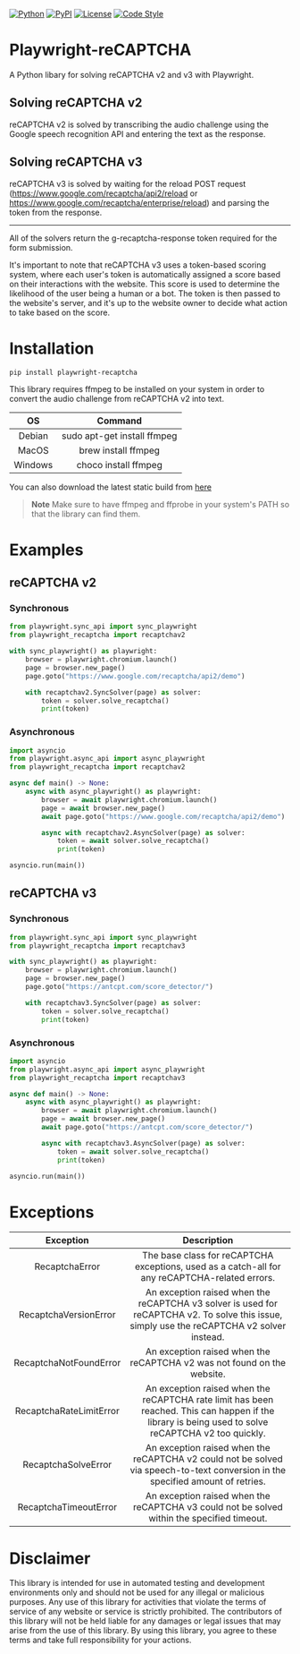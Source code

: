 [![Python](https://img.shields.io/badge/Python-3.8+-blue.svg)](https://www.python.org/downloads/release/python-380/)
[![PyPI](https://img.shields.io/pypi/v/playwright-recaptcha.svg)](https://pypi.org/project/playwright-recaptcha/)
[![License](https://img.shields.io/badge/license-MIT-green)](https://github.com/Xewdy444/Playwright-reCAPTCHA/blob/main/LICENSE)
[![Code Style](https://img.shields.io/badge/code%20style-black-000000.svg)](https://github.com/psf/black)

# Playwright-reCAPTCHA
A Python libary for solving reCAPTCHA v2 and v3 with Playwright.

## Solving reCAPTCHA v2
reCAPTCHA v2 is solved by transcribing the audio challenge using the Google speech recognition API and entering the text as the response.

## Solving reCAPTCHA v3
reCAPTCHA v3 is solved by waiting for the reload POST request (https://www.google.com/recaptcha/api2/reload or https://www.google.com/recaptcha/enterprise/reload) and parsing the token from the response.

---

All of the solvers return the g-recaptcha-response token required for the form submission.

It's important to note that reCAPTCHA v3 uses a token-based scoring system, where each user's token is automatically assigned a score based on their interactions with the website. This score is used to determine the likelihood of the user being a human or a bot. The token is then passed to the website's server, and it's up to the website owner to decide what action to take based on the score.

# Installation
```
pip install playwright-recaptcha
```

This library requires ffmpeg to be installed on your system in order to convert the audio challenge from reCAPTCHA v2 into text.

|   OS    |           Command           |
| :-----: | :-------------------------: |
| Debian  | sudo apt-get install ffmpeg |
|  MacOS  |     brew install ffmpeg     |
| Windows |    choco install ffmpeg     |

You can also download the latest static build from [here](https://ffmpeg.org/download.html)

> **Note**
> Make sure to have ffmpeg and ffprobe in your system's PATH so that the library can find them.

# Examples

## reCAPTCHA v2

### Synchronous
```py
from playwright.sync_api import sync_playwright
from playwright_recaptcha import recaptchav2

with sync_playwright() as playwright:
    browser = playwright.chromium.launch()
    page = browser.new_page()
    page.goto("https://www.google.com/recaptcha/api2/demo")

    with recaptchav2.SyncSolver(page) as solver:
        token = solver.solve_recaptcha()
        print(token)
```

### Asynchronous
```py
import asyncio
from playwright.async_api import async_playwright
from playwright_recaptcha import recaptchav2

async def main() -> None:
    async with async_playwright() as playwright:
        browser = await playwright.chromium.launch()
        page = await browser.new_page()
        await page.goto("https://www.google.com/recaptcha/api2/demo")

        async with recaptchav2.AsyncSolver(page) as solver:
            token = await solver.solve_recaptcha()
            print(token)

asyncio.run(main())
```

## reCAPTCHA v3

### Synchronous
```py
from playwright.sync_api import sync_playwright
from playwright_recaptcha import recaptchav3

with sync_playwright() as playwright:
    browser = playwright.chromium.launch()
    page = browser.new_page()
    page.goto("https://antcpt.com/score_detector/")

    with recaptchav3.SyncSolver(page) as solver:
        token = solver.solve_recaptcha()
        print(token)
```

### Asynchronous
```py
import asyncio
from playwright.async_api import async_playwright
from playwright_recaptcha import recaptchav3

async def main() -> None:
    async with async_playwright() as playwright:
        browser = await playwright.chromium.launch()
        page = await browser.new_page()
        await page.goto("https://antcpt.com/score_detector/")

        async with recaptchav3.AsyncSolver(page) as solver:
            token = await solver.solve_recaptcha()
            print(token)

asyncio.run(main())
```

# Exceptions
|        Exception        |                                                                     Description                                                                     |
| :---------------------: | :-------------------------------------------------------------------------------------------------------------------------------------------------: |
|     RecaptchaError      |                           The base class for reCAPTCHA exceptions, used as a catch-all for any reCAPTCHA-related errors.                            |
|  RecaptchaVersionError  |     An exception raised when the reCAPTCHA v3 solver is used for reCAPTCHA v2. To solve this issue, simply use the reCAPTCHA v2 solver instead.     |
| RecaptchaNotFoundError  |                                       An exception raised when the reCAPTCHA v2 was not found on the website.                                       |
| RecaptchaRateLimitError | An exception raised when the reCAPTCHA rate limit has been reached. This can happen if the library is being used to solve reCAPTCHA v2 too quickly. |
|   RecaptchaSolveError   |           An exception raised when the reCAPTCHA v2 could not be solved via speech-to-text conversion in the specified amount of retries.           |
|  RecaptchaTimeoutError  |                             An exception raised when the reCAPTCHA v3 could not be solved within the specified timeout.                             |

# Disclaimer
This library is intended for use in automated testing and development environments only and should not be used for any illegal or malicious purposes. Any use of this library for activities that violate the terms of service of any website or service is strictly prohibited. The contributors of this library will not be held liable for any damages or legal issues that may arise from the use of this library. By using this library, you agree to these terms and take full responsibility for your actions.
